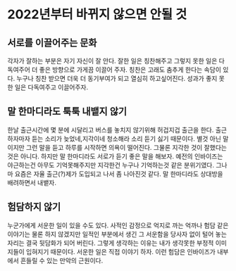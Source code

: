 # 2022년부터 바뀌지 않으면 안될 것

## 서로를 이끌어주는 문화

각자가 잘하는 부분은 자기 자신이 잘 안다. 잘한 일은 칭찬해주고 그렇지 못한 일은 다독여주어 더 좋은 방향으로 가게끔 이끌어 주자. 칭찬은 고래도 춤추게 한다는 속담이 있다. 누구나 칭찬 받으면 더욱 더 동기부여가 되고 열심히 하고싶어진다. 성과가 좋지 못한 일은 다독여주고 이끌어주자.

## 말 한마디라도 툭툭 내뱉지 않기

한날 출근시간에 몇 분에 시달리고 버스를 놓치지 않기위해 허겁지겁 출근을 한다. 출근 하자마자 듣는 소리가 늦었네,지각이네 청소해라 소리 듣기 싫기 때문이다. 별것 아닌 말이지만 그런 말을 듣고 하루를 시작하면 의욕이 떨어진다. 그물론 지각한 것이 잘했다는 것은 아니다. 하지만 말 한마디라도 서로가 듣기 좋은 말을 해보자. 예전의 인바이즈는 야근하는건 아무도 기억못해주지만 지각한건 누구나 기억하는것 같은 분위기였다. 그나마 요즘은 자율 출근(?)제가 도입되고 나서 좀 나아진것 같다. 말 한마디라도 상대방을 배려하면서 내뱉자.

## 험담하지 않기

누군가에게 서운한 일이 있을 수도 있다. 사적인 감정으로 억지로 까는 억까나 험담 같은 이야기는 물론 하지 않겠지만 일적인 부분에서 생긴 그 서운함을 당사자 없이 털어 놓는 자리는 결국 뒷담화가 되어 버린다. 그렇게 생각하는 이유는 내가 생각못한 부정적 이미지들이 입혀지기 때문이다. 서운한 일은 직접 이야기 하자. 이런 험담은 인바이즈가
내부에서 흔들릴 수 있는 만악의 근원이다.
